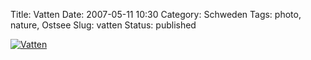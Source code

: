 Title: Vatten
Date: 2007-05-11 10:30
Category: Schweden
Tags: photo, nature, Ostsee
Slug: vatten
Status: published

[![Vatten](/pic/kapplasse_platsch_s.jpg "Vatten")](/pic/kapplasse_platsch_l.jpg)

